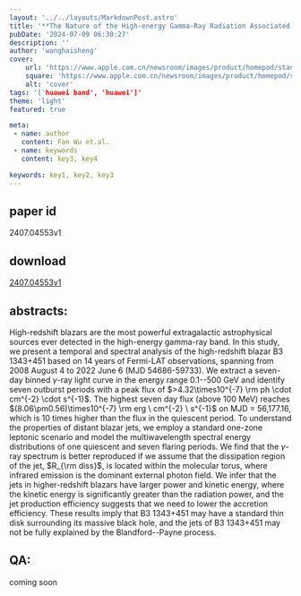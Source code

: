 ```yaml
---
layout: '../../layouts/MarkdownPost.astro'
title: '**The Nature of the High-energy Gamma-Ray Radiation Associated with the High-redshift Blazar B3 1343+451**'
pubDate: '2024-07-09 06:30:27'
description: ''
author: 'wanghaisheng'
cover:
    url: 'https://www.apple.com.cn/newsroom/images/product/homepod/standard/Apple-HomePod-hero-230118_big.jpg.large_2x.jpg'
    square: 'https://www.apple.com.cn/newsroom/images/product/homepod/standard/Apple-HomePod-hero-230118_big.jpg.large_2x.jpg'
    alt: 'cover'
tags: '['huawei band', 'huawei']' 
theme: 'light'
featured: true

meta:
 - name: author
   content: Fan Wu et.al.
 - name: keywords
   content: key3, key4

keywords: key1, key2, key3
---
```


## paper id
2407.04553v1
## download
[2407.04553v1](http://arxiv.org/abs/2407.04553v1)
## abstracts:
High-redshift blazars are the most powerful extragalactic astrophysical sources ever detected in the high-energy gamma-ray band. In this study, we present a temporal and spectral analysis of the high-redshift blazar B3 1343+451 based on 14 years of Fermi-LAT observations, spanning from 2008 August 4 to 2022 June 6 (MJD 54686-59733). We extract a seven-day binned $\gamma$-ray light curve in the energy range 0.1--500 GeV and identify seven outburst periods with a peak flux of $>4.32\times10^{-7} \rm ph \cdot cm^{-2} \cdot s^{-1}$. The highest seven day flux (above 100 MeV) reaches $(8.06\pm0.56)\times10^{-7} \rm erg \ cm^{-2} \ s^{-1}$ on MJD = 56,177.16, which is 10 times higher than the flux in the quiescent period. To understand the properties of distant blazar jets, we employ a standard one-zone leptonic scenario and model the multiwavelength spectral energy distributions of one quiescent and seven flaring periods. We find that the $\gamma$-ray spectrum is better reproduced if we assume that the dissipation region of the jet, $R_{\rm diss}$, is located within the molecular torus, where infrared emission is the dominant external photon field. We infer that the jets in higher-redshift blazars have larger power and kinetic energy, where the kinetic energy is significantly greater than the radiation power, and the jet production efficiency suggests that we need to lower the accretion efficiency. These results imply that B3 1343+451 may have a standard thin disk surrounding its massive black hole, and the jets of B3 1343+451 may not be fully explained by the Blandford--Payne process.
## QA:
coming soon
